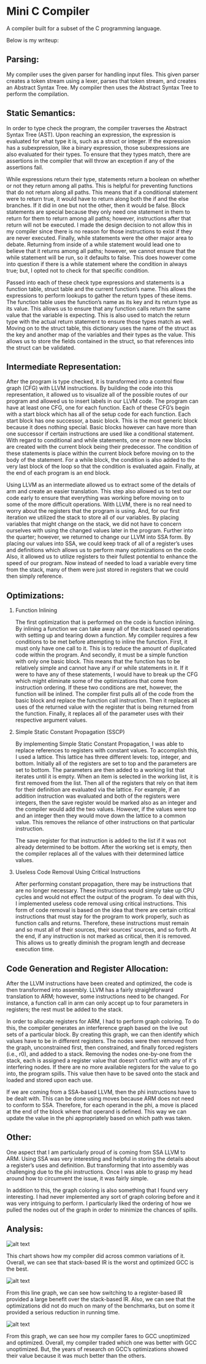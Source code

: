 # Mini C Compiler

A compiler built for a subset of the C programming language.

Below is my writeup:

## Parsing:

My compiler uses the given parser for handling input files. This given parser creates a token stream using a lexer, parses that token stream, and creates an Abstract Syntax Tree. My compiler then uses the Abstract Syntax Tree to perform the compilation.

## Static Semantics:

In order to type check the program, the compiler traverses the Abstract Syntax Tree (AST). Upon reaching an expression, the expression is evaluated for what type it is, such as a struct or integer. If the expression has a subexpression, like a binary expression, those subexpressions are also evaluated for their types. To ensure that they types match, there are assertions in the compiler that will throw an exception if any of the assertions fail.

While expressions return their type, statements return a boolean on whether or not they return among all paths. This is helpful for preventing functions that do not return along all paths. This means that if a conditional statement were to return true, it would have to return along both the if and the else branches. If it did in one but not the other, then it would be false. Block statements are special because they only need one statement in them to return for them to return among all paths; however, instructions after that return will not be executed. I made the design decision to not allow this in my compiler since there is no reason for those instructions to exist if they are never executed. Finally, while statements were the other major area to debate. Returning from inside of a while statement would lead one to believe that it returns among all paths; however, we cannot ensure that the while statement will be run, so it defaults to false. This does however come into question if there is a while statement where the condition in always true; but, I opted not to check for that specific condition.

Passed into each of these check type expressions and statements is a function table, struct table and the current function’s name. This allows the expressions to perform lookups to gather the return types of these items. The function table uses the function’s name as its key and its return type as its value. This allows us to ensure that any function calls return the same value that the variable is expecting. This is also used to match the return type with the actual return statement to ensure those types match as well. Moving on to the struct table, this dictionary uses the name of the struct as the key and another map of the variables and their types as the value. This allows us to store the fields contained in the struct, so that references into the struct can be validated.

## Intermediate Representation:

After the program is type checked, it is transformed into a control flow graph (CFG) with LLVM instructions. By building the code into this representation, it allowed us to visualize all of the possible routes of our program and allowed us to insert labels in our LLVM code. The program can have at least one CFG, one for each function. Each of these CFG’s begin with a start block which has all of the setup code for each function. Each start block has one successor, a basic block. This is the most generic block because it does nothing special. Basic blocks however can have more than one successor if certain instructions are used like a conditional statement. With regard to conditional and while statements, one or more new blocks are created with the current block being their predecessor. The condition of these statements is place within the current block before moving on to the body of the statement. For a while block, the condition is also added to the very last block of the loop so that the condition is evaluated again. Finally, at the end of each program is an end block.

Using LLVM as an intermediate allowed us to extract some of the details of arm and create an easier translation. This step also allowed us to test our code early to ensure that everything was working before moving on to some of the more difficult operations. With LLVM, there is no real need to worry about the registers that the program is using. And, for our first iteration we utilized the stack to store all of our variables. By placing variables that might change on the stack, we did not have to concern ourselves with using the changed values later in the program. Further into the quarter; however, we returned to change our LLVM into SSA form. By placing our values into SSA, we could keep track of all of a register’s uses and definitions which allows us to perform many optimizations on the code. Also, it allowed us to utilize registers to their fullest potential to enhance the speed of our program. Now instead of needed to load a variable every time from the stack, many of them were just stored in registers that we could then simply reference.

## Optimizations:

1. Function Inlining

   The first optimization that is performed on the code is function inlining. By inlining a function we can take away all of the stack based operations with setting up and tearing down a function. My compiler requires a few conditions to be met before attempting to inline the function. First, it must only have one call to it. This is to reduce the amount of duplicated code within the program. And secondly, it must be a simple function with only one basic block. This means that the function has to be relatively simple and cannot have any if or while statements in it. If it were to have any of these statements, I would have to break up the CFG which might eliminate some of the optimizations that come from instruction ordering. If these two conditions are met, however, the function will be inlined. The compiler first pulls all of the code from the basic block and replace the function call instruction. Then it replaces all uses of the returned value with the register that is being returned from the function. Finally, it replaces all of the parameter uses with their respective argument values.
2. Simple Static Constant Propagation (SSCP)

   By implementing Simple Static Constant Propagation, I was able to replace references to registers with constant values. To accomplish this, I used a lattice. This lattice has three different levels: top, integer, and bottom. Initially all of the registers are set to top and the parameters are set to bottom. The parameters are then added to a working list that iterates until it is empty. When an item is selected in the working list, it is first removed from the list. Then all of the registers that rely on that item for their definition are evaluated via the lattice. For example, if an addition instruction was evaluated and both of the registers were integers, then the save register would be marked also as an integer and the compiler would add the two values. However, if the values were top and an integer then they would move down the lattice to a common value. This removes the reliance of other instructions on that particular instruction.

   The save register for that instruction is added to the list if it was not already determined to be bottom. After the working set is empty, then the compiler replaces all of the values with their determined lattice values.
   
3. Useless Code Removal Using Critical Instructions

   After performing constant propagation, there may be instructions that are no longer necessary. These instructions would simply take up CPU cycles and would not effect the output of the program. To deal with this, I implemented useless code removal using critical instructions. This form of code removal is based on the idea that there are certain critical instructions that must stay for the program to work properly, such as function calls and returns. Therefore, these instructions must remain and so must all of their sources, their sources’ sources, and so forth. At the end, if any instruction is not marked as critical, then it is removed. This allows us to greatly diminish the program length and decrease execution time.

## Code Generation and Register Allocation:

After the LLVM instructions have been created and optimized, the code is then transformed into assembly. LLVM has a fairly straightforward translation to ARM; however, some instructions need to be changed. For instance, a function call in arm can only accept up to four parameters in registers; the rest must be added to the stack.

In order to allocate registers for ARM, I had to perform graph coloring. To do this, the compiler generates an interference graph based on the live out sets of a particular block. By creating this graph, we can then identify which values have to be in different registers. The nodes were then removed from the graph, unconstrained first, then constrained, and finally forced registers (i.e., r0), and added to a stack. Removing the nodes one-by-one from the stack, each is assigned a register value that doesn’t conflict with any of it's interfering nodes. If there are no more available registers for the value to go into, the program spills. This value then have to be saved onto the stack and loaded and stored upon each use.

If we are coming from a SSA-based LLVM, then the phi instructions have to be dealt with. This can be done using moves because ARM does not need to conform to SSA. Therefore, for each operand in the phi, a move is placed at the end of the block where that operand is defined. This way we can update the value in the phi appropriately based on which path was taken.

## Other:

One aspect that I am particularly proud of is coming from SSA LLVM to ARM. Using SSA was very interesting and helpful in storing the details about a register’s uses and definition. But transforming that into assembly was challenging due to the phi instructions. Once I was able to grasp my head around how to circumvent the issue, it was fairly simple.

In addition to this, the graph coloring is also something that I found very interesting. I had never implemented any sort of graph coloring before and it was very intriguing to perform. I particularly liked the ordering of how we pulled the nodes out of the graph in 
order to minimize the chances of spills.
## Analysis:

![alt text](https://github.com/thomassimko/compiler/blob/master/analysis-of-arm.png "Analysis of Arm")

This chart shows how my compiler did across common variations of it. Overall, we can see that stack-based IR is the worst and optimized GCC is the best.

![alt text](https://github.com/thomassimko/compiler/blob/master/stack-vs-ssa-vs-optimized.png "Stack vs. SSA vs. Optimized")

From this line graph, we can see how switching to a register-based IR provided a large benefit over the stack-based IR. Also, we can see that the optimizations did not do much on many of the benchmarks, but on some it provided a serious reduction in running time. 

![alt text](https://github.com/thomassimko/compiler/blob/master/mine-vs-gcc.png "My Compiler vs. GCC")
  
From this graph, we can see how my compiler fares to GCC unoptimized and optimized. Overall, my compiler traded which one was better with GCC unoptimized. But, the years of research on GCC’s optimizations showed their value because it was much better than the others.
